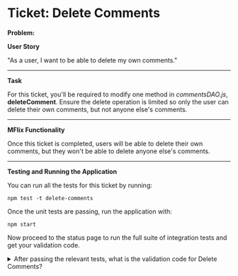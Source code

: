 Ticket: Delete Comments
=======================

**Problem:**

**User Story**

"As a user, I want to be able to delete my own comments."

---

**Task**

For this ticket, you'll be required to modify one method in _commentsDAO.js_, **deleteComment**. Ensure the delete operation is limited so only the user can delete their own comments, but not anyone else's comments.

---

**MFlix Functionality**

Once this ticket is completed, users will be able to delete their own comments, but they won't be able to delete anyone else's comments.

---

**Testing and Running the Application**

You can run all the tests for this ticket by running:

```
npm test -t delete-comments
```

Once the unit tests are passing, run the application with:

```
npm start
```

Now proceed to the status page to run the full suite of integration tests and get your validation code.

<details> 
  <summary>After passing the relevant tests, what is the validation code for Delete Comments?</summary>
   Answer: 5ac25c280a80ed6e67e1cecb
</details>